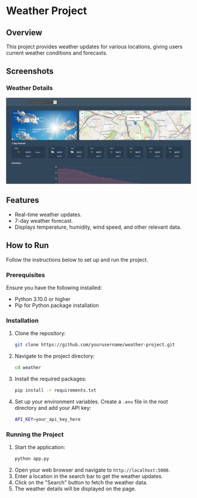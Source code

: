 # Weather Project

## Overview
This project provides weather updates for various locations, giving users current weather conditions and forecasts.

## Screenshots

### Weather Details
![screenshot](./images/homepage.png)

## Features
- Real-time weather updates.
- 7-day weather forecast.
- Displays temperature, humidity, wind speed, and other relevant data.

## How to Run
Follow the instructions below to set up and run the project.

### Prerequisites
Ensure you have the following installed:
- Python 3.10.0 or higher
- Pip for Python package installation

### Installation
1. Clone the repository:

   ```bash
   git clone https://github.com/yourusername/weather-project.git


    ```
2. Navigate to the project directory:
    ```bash
    cd weather
    ```

2. Install the required packages:
   ```bash
   pip install -r requirements.txt
   ```

3. Set up your environment variables. Create a `.env` file in the root directory and add your API key:
   ```bash
   API_KEY=your_api_key_here
   ```

### Running the Project
1. Start the application:
   ```bash
   python app.py
   ```
2. Open your web browser and navigate to `http://localhost:5000`.
3. Enter a location in the search bar to get the weather updates.
4. Click on the "Search" button to fetch the weather data.
5. The weather details will be displayed on the page.